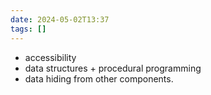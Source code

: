 ```yaml
---
date: 2024-05-02T13:37
tags: []
---
```

- accessibility
- data structures + procedural programming
- data hiding from other components.